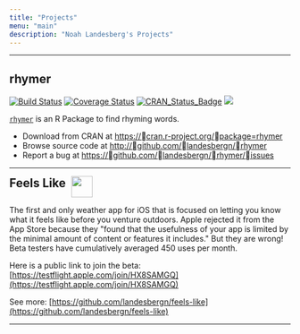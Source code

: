 ```yaml
---
title: "Projects"
menu: "main"
description: "Noah Landesberg's Projects"
---
```

<hr>

## rhymer
[![Build
Status](https://travis-ci.org/landesbergn/rhymer.svg?branch=master)](https://travis-ci.org/landesbergn/rhymer)
[![Coverage
Status](https://img.shields.io/codecov/c/github/landesbergn/rhymer/master.svg)](https://codecov.io/github/landesbergn/rhymer?branch=master)
[![CRAN\_Status\_Badge](https://www.r-pkg.org/badges/version/rhymer)](https://cran.r-project.org/package=rhymer)
[![](https://cranlogs.r-pkg.org/badges/grand-total/rhymer)](http://cran.rstudio.com/web/packages/rhymer/index.html)  
  
[`rhymer`](https://landesbergn.github.io/rhymer/) is an R Package to find rhyming words.

* Download from CRAN at [https://cran.r-project.org/package=rhymer](https://cran.r-project.org/package=rhymer)  
* Browse source code at [http://github.com/landesbergn/rhymer](http://github.com/landesbergn/rhymer)  
* Report a bug at [https://github.com/landesbergn/rhymer/issues](https://github.com/landesbergn/rhymer/issues)

<hr>

<div style='margin-bottom: .5rem;'>
  <h2 style='display:inline;'>Feels Like&nbsp;
    <img style='vertical-align: top;' src="/./projects_files/1024.png" alt="" width="38px" height="38px"/>
  </h2>
</div>  

The first and only weather app for iOS that is focused on letting you know what it feels like before you venture outdoors. Apple rejected it from the App Store because they "found that the usefulness of your app is limited by the minimal amount of content or features it includes." But they are wrong! Beta testers have cumulatively averaged 450 uses per month.

Here is a public link to join the beta: [https://testflight.apple.com/join/HX8SAMGQ](https://testflight.apple.com/join/HX8SAMGQ)

See more: [https://github.com/landesbergn/feels-like](https://github.com/landesbergn/feels-like)
<hr>

